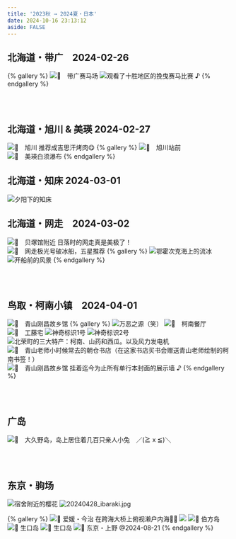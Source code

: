 ```yaml
---
title: '2023秋 → 2024夏・日本'
date: 2024-10-16 23:13:12
aside: FALSE
---
```

## 北海道・带广　2024-02-26
{% gallery %}
![📍　带广赛马场](https://s2.loli.net/2024/04/07/H3GxbBWmCuQ4Zzs.jpg)
![观看了十胜地区的挽曳赛马比赛 ♪](https://s2.loli.net/2024/04/07/XluJWg7LxRnwmdf.jpg)
{% endgallery %}

<br>
<br>

## 北海道・旭川 & 美瑛 2024-02-27
![📍　旭川 推荐成吉思汗烤肉😋](https://s2.loli.net/2024/04/08/aN9H7rLjm8YkFDw.jpg)
{% gallery %}
![📍　旭川站前](https://s2.loli.net/2024/04/08/sVL5qCb29D7Xprj.jpg)
![📍　美瑛白须瀑布](https://s2.loli.net/2024/04/08/DAc3YNBiUbQzPSt.jpg)
{% endgallery %}

## 北海道・知床 2024-03-01
![夕阳下的知床](https://s2.loli.net/2024/04/08/mXtuqn8CvZDaIHG.jpg)

## 北海道・网走　2024-03-02
![📍　贝塚馆附近 日落时的网走真是美极了！](https://s2.loli.net/2024/04/06/rT2d8hK7btJAsD6.jpg)
![📍　网走极光号破冰船，五星推荐](https://s2.loli.net/2024/04/07/J9NFf3u1PKRtZXU.jpg)
{% gallery %}
![鄂霍次克海上的流冰](https://s2.loli.net/2024/04/07/TYJmWkxqN1tl3P7.jpg)
![开船前的风景](https://s2.loli.net/2024/04/07/OZR3dsgk7N9WJYF.jpg)
{% endgallery %}



<br>
<br>

## 鸟取・柯南小镇　2024-04-01
![📍　青山刚昌故乡馆](https://s2.loli.net/2024/04/06/2QrRS6gBeLDOKdT.jpg)
{% gallery %}
![万恶之源（笑）](https://s2.loli.net/2024/04/06/AWtHz2Nf1oXcT95.jpg)
![📍　柯南餐厅](https://s2.loli.net/2024/04/06/ijQPeXfVEgnWodB.jpg)
![📍　工藤宅](https://s2.loli.net/2024/04/06/VjPyJ7xKMGAHoWQ.jpg)
![神奇标识1号](https://s2.loli.net/2024/04/06/PXEY8zRZku2SdIQ.jpg)
![神奇标识2号](https://s2.loli.net/2024/04/06/Sv1AW5qjbticdYm.jpg)
![北荣町的三大特产：柯南、山药和西瓜。以及风力发电机](https://s2.loli.net/2024/04/06/rFDqui68lRTt9bX.jpg)
![📍　青山老师小时候常去的朝仓书店（在这家书店买书会赠送青山老师绘制的柯南书签！）](https://s2.loli.net/2024/04/06/oiZtVUueBQw4cX9.jpg)
![📍　青山刚昌故乡馆 挂着迄今为止所有单行本封面的展示墙 ♪](https://s2.loli.net/2024/04/08/LpyUvjixfgmN7YS.jpg)
{% endgallery %}

<br>
<br>

## 广岛
![📍　大久野岛，岛上居住着几百只亲人小兔　／(≧ x ≦)＼](https://s2.loli.net/2024/04/06/9rBK48gxyeokjaA.jpg)


<br>
<br>

## 东京・驹场

![宿舍附近的樱花](https://s2.loli.net/2024/04/16/Uy3FulhA9t6eoZC.jpg)
![20240428_ibaraki.jpg](https://s2.loli.net/2024/04/30/OLozk7AmRl9xPcq.jpg)

{% gallery %}
![📍 爱媛・今治 在跨海大桥上俯视濑户内海✌🏻](https://s2.loli.net/2024/06/09/oWBU7V2C4jlrPxA.jpg)
![](https://s2.loli.net/2024/06/09/lxmsHo6q8LASBiU.jpg)
![📍 伯方岛](https://s2.loli.net/2024/06/09/GULEs1QcgAaWy3F.jpg)
![📍 生口岛](https://s2.loli.net/2024/06/09/8zh7L6SAqN12EWe.jpg)
![📍 生口岛](https://s2.loli.net/2024/06/09/rsoNwE1GhYlbOqe.jpg)
![📍 东京・上野 @2024-08-21](https://s2.loli.net/2024/08/21/hqdAnvUs4EXFZeM.jpg)
{% endgallery %}